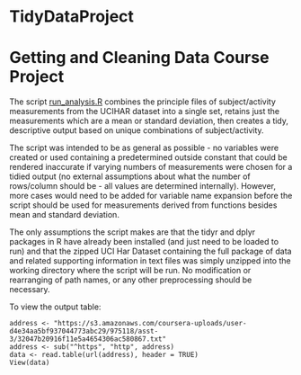 # TidyDataProject
Getting and Cleaning Data Course Project
============
The script [run_analysis.R](https://github.com/barnerburner/TidyDataProject/blob/master/run_analysis.R) combines the principle files of subject/activity measurements from the UCIHAR dataset into a single set, retains just the measurements which are a mean or standard deviation, then creates a tidy, descriptive output based on unique combinations of subject/activity.

The script was intended to be as general as possible - no variables were created or used containing a predetermined outside constant that could be rendered inaccurate if varying numbers of measurements were chosen for a tidied output (no external assumptions about what the number of rows/column should be - all values are determined internally). However, more cases would need to be added for variable name expansion before the script should be used for measurements derived from functions besides mean and standard deviation.

The only assumptions the script makes are that the tidyr and dplyr packages in R have already been installed (and just need to be loaded to run) and that the zipped UCI Har Dataset containing the full package of data and related supporting information in text files was simply unzipped into the working directory where the script will be run. No modification or rearranging of path names, or any other preprocessing should be necessary.

To view the output table:
```
address <- "https://s3.amazonaws.com/coursera-uploads/user-d4e34aa5bf937044773abc29/975118/asst-3/32047b20916f11e5a4654306ac580867.txt"
address <- sub("^https", "http", address)
data <- read.table(url(address), header = TRUE)
View(data)
```
